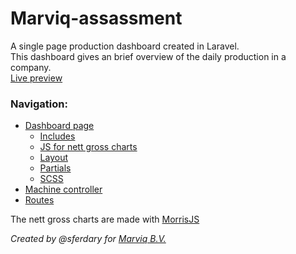 # Marviq-assassment
A single page production dashboard created in Laravel.  
This dashboard gives an brief overview of the daily production in a company.  
[Live preview](https://www.savatarian.com/samuel/marviq-assassment/)

### Navigation:
- [Dashboard page](https://github.com/sferdary/Marviq-assassment/blob/master/resources/views/pages/index.blade.php)
  - [Includes](https://github.com/sferdary/Marviq-assassment/tree/master/resources/views/includes)
  - [JS for nett gross charts](https://github.com/sferdary/Marviq-assassment/blob/master/public/js/charts.js)
  - [Layout](https://github.com/sferdary/Marviq-assassment/blob/master/resources/views/layouts/app.blade.php)
  - [Partials](https://github.com/sferdary/Marviq-assassment/tree/master/resources/views/partials)
  - [SCSS](https://github.com/sferdary/Marviq-assassment/tree/master/resources/sass)
- [Machine controller](https://github.com/sferdary/Marviq-assassment/blob/master/app/Http/Controllers/MachineController.php)
- [Routes](https://github.com/sferdary/Marviq-assassment/blob/master/routes/web.php)

The nett gross charts are made with [MorrisJS](http://morrisjs.github.io/morris.js/)

*Created by @sferdary for [Marviq B.V.](https://www.marviq.com/nl)*
